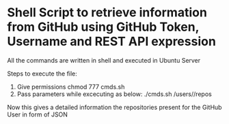 # Shell Script to retrieve information from GitHub using GitHub Token, Username and REST API expression    
       
All the commands are written in shell and executed in Ubuntu Server  
  
Steps to execute the file:
 
1) Give permissions chmod 777 cmds.sh
2) Pass parameters while excecuting as below:
./cmds.sh <GitHub-Token> /users/<GitHub-Username>/repos
  
  
 Now this gives a detailed information the repositories present for the GitHub User in form of JSON

